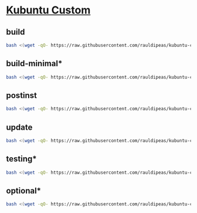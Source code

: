 # [Kubuntu Custom](https://hackmd.io/@rauldipeas/kubuntu-custom)
## build
```bash
bash <(wget -qO- https://raw.githubusercontent.com/rauldipeas/kubuntu-custom/main/build.sh)
```
## build-minimal*
```bash
bash <(wget -qO- https://raw.githubusercontent.com/rauldipeas/kubuntu-custom/main/build-minimal.sh)
```
## postinst
```bash
bash <(wget -qO- https://raw.githubusercontent.com/rauldipeas/kubuntu-custom/main/postinst.sh)
```
## update
```bash
bash <(wget -qO- https://raw.githubusercontent.com/rauldipeas/kubuntu-custom/main/update.sh)
```
## testing*
```bash
bash <(wget -qO- https://raw.githubusercontent.com/rauldipeas/kubuntu-custom/main/testing.sh)
```
## optional*
```bash
bash <(wget -qO- https://raw.githubusercontent.com/rauldipeas/kubuntu-custom/main/optional.sh)
```